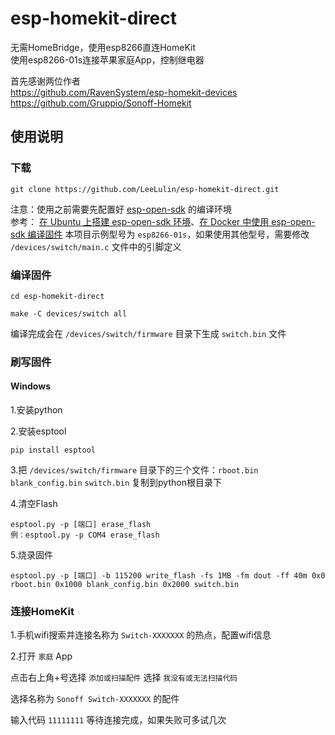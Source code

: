 # esp-homekit-direct

无需HomeBridge，使用esp8266直连HomeKit<br>
使用esp8266-01s连接苹果家庭App，控制继电器<br>

首先感谢两位作者<br>
https://github.com/RavenSystem/esp-homekit-devices<br>
https://github.com/Gruppio/Sonoff-Homekit<br>


## 使用说明
### 下载
    git clone https://github.com/LeeLulin/esp-homekit-direct.git
注意：使用之前需要先配置好 [esp-open-sdk](https://github.com/pfalcon/esp-open-sdk) 的编译环境<br>
参考：
[在 Ubuntu 上搭建 esp-open-sdk 环境](https://leelulin.xyz/2020/03/14/esp-homekit-01/)、[在 Docker 中使用 esp-open-sdk 编译固件](https://leelulin.xyz/2020/10/06/docker-esp/)
本项目示例型号为 `esp8266-01s`，如果使用其他型号，需要修改 `/devices/switch/main.c` 文件中的引脚定义

### 编译固件

    cd esp-homekit-direct

    make -C devices/switch all

编译完成会在 `/devices/switch/firmware` 目录下生成 `switch.bin` 文件

### 刷写固件
#### Windows
1.安装python<br>

2.安装esptool

    pip install esptool
3.把 `/devices/switch/firmware` 目录下的三个文件：`rboot.bin` `blank_config.bin` `switch.bin` 复制到python根目录下<br>

4.清空Flash

    esptool.py -p [端口] erase_flash
    例：esptool.py -p COM4 erase_flash

5.烧录固件

    esptool.py -p [端口] -b 115200 write_flash -fs 1MB -fm dout -ff 40m 0x0 rboot.bin 0x1000 blank_config.bin 0x2000 switch.bin

### 连接HomeKit
1.手机wifi搜索并连接名称为 `Switch-XXXXXXX` 的热点，配置wifi信息<br>

2.打开 `家庭` App<br>

点击右上角+号选择 `添加或扫描配件` 选择 `我没有或无法扫描代码` <br>

选择名称为 `Sonoff Switch-XXXXXXX` 的配件<br>

输入代码 `11111111` 等待连接完成，如果失败可多试几次
